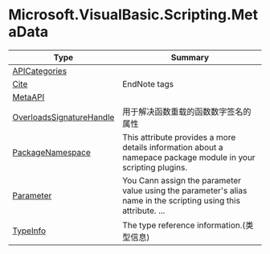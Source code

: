 ﻿
# Microsoft.VisualBasic.Scripting.MetaData

|Type|Summary|
|----|-------|
|[APICategories](./APICategories.md)||
|[Cite](./Cite.md)|EndNote tags|
|[MetaAPI](./MetaAPI.md)||
|[OverloadsSignatureHandle](./OverloadsSignatureHandle.md)|用于解决函数重载的函数数字签名的属性|
|[PackageNamespace](./PackageNamespace.md)|This attribute provides a more details information about a namepace package module in your scripting plugins.|
|[Parameter](./Parameter.md)|You Cann assign the parameter value using the parameter's alias name in the scripting using this attribute. ...|
|[TypeInfo](./TypeInfo.md)|The type reference information.(类型信息)|

